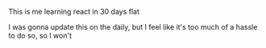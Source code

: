 This is me learning react in 30 days flat

I was gonna update this on the daily, but I feel like it's too much of a hassle to do so, so I won't
